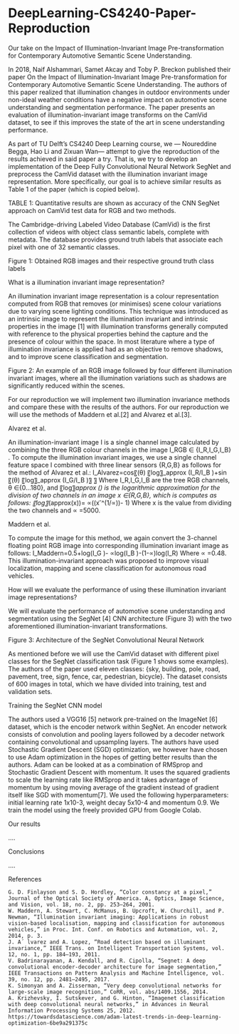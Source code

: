 # DeepLearning-CS4240-Paper-Reproduction
Our take on the Impact of Illumination-Invariant Image Pre-transformation for Contemporary Automotive Semantic Scene Understanding.

In 2018, Naif Alshammari, Samet Akcay and Toby P. Breckon published their paper On the Impact of Illumination-Invariant Image Pre-transformation for Contemporary Automotive Semantic Scene Understanding. The authors of this paper realized that illumination changes in outdoor environments under non-ideal weather conditions have a negative impact on automotive scene understanding and segmentation performance. The paper presents an evaluation of illumination-invariant image transforms on the CamVid dataset, to see if this improves the state of the art in scene understanding performance.

As part of TU Delft’s CS4240 Deep Learning course, we — Noureddine Begga, Hao Li and Zixuan Wan— attempt to give the reproduction of the results achieved in said paper a try. That is, we try to develop an implementation of the Deep Fully Convolutional Neural Network SegNet and preprocess the CamVid dataset with the illumination invariant image representation. More specifically, our goal is to achieve similar results as Table 1 of the paper (which is copied below).

 
TABLE 1: Quantitative results are shown as accuracy of the CNN SegNet approach on CamVid test data for RGB and two methods.

The Cambridge-driving Labeled Video Database (CamVid) is the first collection of videos with object class semantic labels, complete with metadata. The database provides ground truth labels that associate each pixel with one of 32 semantic classes.

 
Figure 1: Obtained RGB images and their respective ground truth class labels










What is a illumination invariant image representation?


An illumination invariant image representation is a colour representation computed from RGB that removes (or minimises) scene colour variations due to varying scene lighting conditions. This technique was introduced as an intrinsic image to represent the illumination invariant and intrinsic properties in the image [1] with illumination transforms generally computed with reference to the physical properties behind the capture and the presence of colour within the space. In most literature where a type of illumination invariance is applied had as an objective to remove shadows, and to improve scene classification and segmentation.

 
Figure 2: An example of an RGB image followed by four different illumination invariant images, where all the illumination variations such as shadows are significantly reduced within the scenes.

For our reproduction we will implement two illumination invariance methods and compare these with the results of the authors. For our reproduction we will use the methods of Maddern et al.[2] and Alvarez et al.[3]. 

Alvarez et al.

An illumination-invariant image I is a single channel image calculated by combining the three RGB colour channels in the image   I_RGB  ∈ {I_R,I_G,I_B} .  To compute the illumination invariant images, we use a single channel feature space I combined with three linear sensors {R,G,B} as follows for the method of Alvarez et al.:
I_Alvarez=cos⁡〖(θ)  〖log〗_approx (I_R/I_B )+sin⁡〖(θ)  〖log〗_approx (I_G/I_B )〗 〗
Where I_R,I_G,I_B are the tree RGB channels, θ ∈{0…180}, and 〖log〗_approx () is the logarithmic approximation for the division of two channels in an image x ∈{R,G,B}, which is computes as follows:
〖log〗_(approx(x))= ∝((x ⃑^(1/∝))- 1)
Where x is the value from dividing the two channels and ∝ =5000.

Maddern et al.

To compute the image for this method, we again convert the 3-channel floating point RGB image into corresponding illumination invariant image as follows:
I_Maddern=0.5+log⁡(I_G )- ∝log⁡(I_B )-(1-∝)log⁡(I_R)
Where ∝ =0.48. 
This illumination-invariant approach was proposed to improve visual localization, mapping and scene classification for autonomous road vehicles.





How will we evaluate the performance of using these illumination invariant image representations?

We will evaluate the performance of automotive scene understanding and segmentation using the SegNet [4] CNN architecture (Figure 3) with the two aforementioned illumination-invariant transformations.

 
Figure 3: Architecture of the SegNet Convolutional Neural Network

As mentioned before we will use the CamVid dataset with different pixel classes for the SegNet classification task (Figure 1 shows some examples). The authors of the paper used eleven classes: {sky, building, pole, road, pavement, tree, sign, fence, car, pedestrian, bicycle}. The dataset consists of 600 images in total, which we have divided into training, test and validation sets.

Training the SegNet CNN model

The authors used a VGG16 [5] network pre-trained on the ImageNet [6] dataset, which is the encoder network within SegNet. An encoder network consists of convolution and pooling layers followed by a decoder network containing convolutional and upsampling layers. The authors have used Stochastic Gradient Descent (SGD) optimization, we however have chosen to use Adam optimization in the hopes of getting better results than the authors. Adam can be looked at as a combination of RMSprop and Stochastic Gradient Descent with momentum. It uses the squared gradients to scale the learning rate like RMSprop and it takes advantage of momentum by using moving average of the gradient instead of gradient itself like SGD with momentum[7]. We used the following hyperparameters: initial learning rate 1x10-3, weight decay 5x10-4 and momentum 0.9. We train the model using the freely provided GPU from Google Colab.


Our results

….

Conclusions

….





References

	G. D. Finlayson and S. D. Hordley, “Color constancy at a pixel,” Journal of the Optical Society of America. A, Optics, Image Science, and Vision, vol. 18, no. 2, pp. 253–264, 2001.
	W. Maddern, A. Stewart, C. McManus, B. Upcroft, W. Churchill, and P. Newman, “Illumination invariant imaging: Applications in robust vision-based localisation, mapping and classification for autonomous vehicles,” in Proc. Int. Conf. on Robotics and Automation, vol. 2, 2014, p. 3.
	J. A´ lvarez and A. Lopez, “Road detection based on illuminant invariance,” IEEE Trans. on Intelligent Transportation Systems, vol. 12, no. 1, pp. 184–193, 2011. 
	V. Badrinarayanan, A. Kendall, and R. Cipolla, “Segnet: A deep convolutional encoder-decoder architecture for image segmentation,” IEEE Transactions on Pattern Analysis and Machine Intelligence, vol. 39, no. 12, pp. 2481–2495, 2017. 
	K. Simonyan and A. Zisserman, “Very deep convolutional networks for large-scale image recognition,” CoRR, vol. abs/1409.1556, 2014. 
	A. Krizhevsky, I. Sutskever, and G. Hinton, “Imagenet classification with deep convolutional neural networks,” in Advances in Neural Information Processing Systems 25, 2012.
	https://towardsdatascience.com/adam-latest-trends-in-deep-learning-optimization-6be9a291375c

